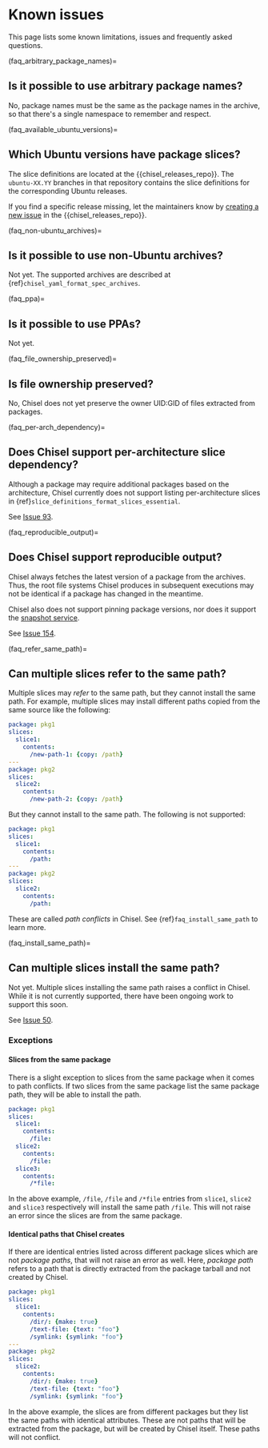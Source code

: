 # Known issues

This page lists some known limitations, issues and frequently asked questions.


(faq_arbitrary_package_names)=

## Is it possible to use arbitrary package names?

No, package names must be the same as the package names in the archive, so that
there's a single namespace to remember and respect.


(faq_available_ubuntu_versions)=

## Which Ubuntu versions have package slices?

The slice definitions are located at the {{chisel_releases_repo}}. The
`ubuntu-XX.YY` branches in that repository contains the slice definitions for
the corresponding Ubuntu releases.

If you find a specific release missing, let the maintainers know by [creating a
new issue] in the {{chisel_releases_repo}}.


(faq_non-ubuntu_archives)=

## Is it possible to use non-Ubuntu archives?

Not yet. The supported archives are described at
{ref}`chisel_yaml_format_spec_archives`.


(faq_ppa)=

## Is it possible to use PPAs?

Not yet.


(faq_file_ownership_preserved)=

## Is file ownership preserved?

No, Chisel does not yet preserve the owner UID:GID of files extracted from
packages.


(faq_per-arch_dependency)=

## Does Chisel support per-architecture slice dependency?

Although a package may require additional packages based on the architecture,
Chisel currently does not support listing per-architecture slices in
{ref}`slice_definitions_format_slices_essential`.

See [Issue 93].


(faq_reproducible_output)=

## Does Chisel support reproducible output?

Chisel always fetches the latest version of a package from the archives. Thus,
the root file systems Chisel produces in subsequent executions may not be
identical if a package has changed in the meantime.

Chisel also does not support pinning package versions, nor does it support the
[snapshot service].

See [Issue 154].


(faq_refer_same_path)=

## Can multiple slices refer to the same path?

Multiple slices may _refer_ to the same path, but they cannot install the same path.
For example, multiple slices may install different paths copied from the same
source like the following:

```yaml
package: pkg1
slices:
  slice1:
    contents:
      /new-path-1: {copy: /path}
---
package: pkg2
slices:
  slice2:
    contents:
      /new-path-2: {copy: /path}
```

But they cannot install to the same path. The following is not supported:

```yaml
package: pkg1
slices:
  slice1:
    contents:
      /path:
---
package: pkg2
slices:
  slice2:
    contents:
      /path:
```

These are called _path conflicts_ in Chisel. See {ref}`faq_install_same_path` to
learn more.


(faq_install_same_path)=

## Can multiple slices install the same path?

Not yet. Multiple slices installing the same path raises a conflict in Chisel.
While it is not currently supported, there have been ongoing work to support
this soon.

See [Issue 50].

### Exceptions

#### Slices from the same package

There is a slight exception to slices from the same package when it comes to
path conflicts. If two slices from the same package list the same package path,
they will be able to install the path.

```yaml
package: pkg1
slices:
  slice1:
    contents:
      /file:
  slice2:
    contents:
      /file:
  slice3:
    contents:
      /*file:
```

In the above example, `/file`, `/file` and `/*file` entries from `slice1`,
`slice2` and `slice3` respectively will install the same path `/file`. This will
not raise an error since the slices are from the same package.

#### Identical paths that Chisel creates

If there are identical entries listed across different package slices which are
not _package paths_, that will not raise an error as well. Here, _package path_
refers to a path that is directly extracted from the package tarball and not
created by Chisel.

```yaml
package: pkg1
slices:
  slice1:
    contents:
      /dir/: {make: true}
      /text-file: {text: "foo"}
      /symlink: {symlink: "foo"}
---
package: pkg2
slices:
  slice2:
    contents:
      /dir/: {make: true}
      /text-file: {text: "foo"}
      /symlink: {symlink: "foo"}
```

In the above example, the slices are from different packages but they list the
same paths with identical attributes. These are not paths that will be extracted
from the package, but will be created by Chisel itself. These paths will not
conflict.



<!-- LINKS -->

[creating a new issue]: https://github.com/canonical/chisel-releases/issues/new
[snapshot service]: https://snapshot.ubuntu.com/
[Issue 50]: https://github.com/canonical/chisel/issues/50
[Issue 93]: https://github.com/canonical/chisel/issues/93
[Issue 154]: https://github.com/canonical/chisel/issues/154
